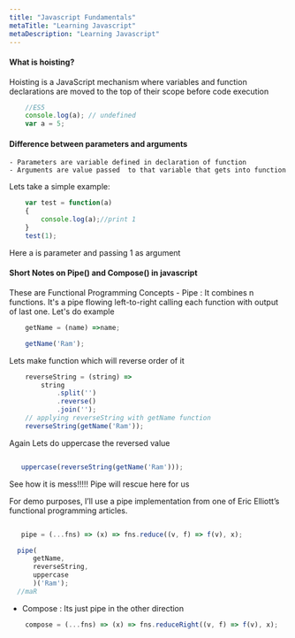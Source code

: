 ```yaml
---
title: "Javascript Fundamentals"
metaTitle: "Learning Javascript"
metaDescription: "Learning Javascript"
---
```

#### What is hoisting?
Hoisting is a JavaScript mechanism where variables and function declarations are moved to the top of their scope before code execution

```javascript
    //ES5
    console.log(a); // undefined
    var a = 5;
```

#### Difference between parameters and arguments
    - Parameters are variable defined in declaration of function
    - Arguments are value passed  to that variable that gets into function

Lets take a simple example:
```javascript
    var test = function(a)
    {
        console.log(a);//print 1
    }
    test(1);

```
Here a is parameter and passing 1 as argument


#### Short Notes on Pipe() and Compose() in javascript
These are Functional Programming Concepts
    - Pipe : 
        It combines n functions.
        It's a pipe flowing left-to-right calling each function with output of last one.
    Let's do example
```javascript
    getName = (name) =>name;

    getName('Ram');
```
Lets make function which will reverse order of it
```javascript
    reverseString = (string) =>
        string 
            .split('')
            .reverse()
            .join('');
    // applying reverseString with getName function 
    reverseString(getName('Ram'));       
``` 
Again Lets do uppercase the reversed value
```javascript

   uppercase(reverseString(getName('Ram')));       
```     
See how it is mess!!!!!
Pipe will rescue here for us

For demo purposes, I’ll use a pipe implementation from one of Eric Elliott’s functional programming articles.

 ```javascript

    pipe = (...fns) => (x) => fns.reduce((v, f) => f(v), x);

   pipe(
       getName,
       reverseString,
       uppercase
       )('Ram');
   //maR     

 ```   

- Compose :
    Its just pipe in the other direction
```javascript
    compose = (...fns) => (x) => fns.reduceRight((v, f) => f(v), x);

```
